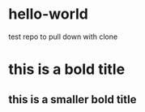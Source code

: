 # hello-world
test repo to pull down with clone
# this is a bold title
## this is a smaller bold title

